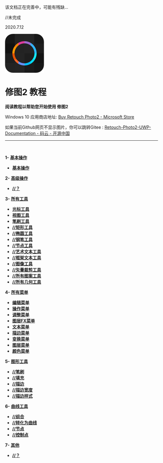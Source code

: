 该文档正在完善中，可能有残缺...

//未完成

2020.7.12


![Image](Assets/logo.png)
# **修图2 教程**
**阅读教程以帮助您开始使用 修图2**
 
 Windows 10 应用商店地址: 
[Buy Retouch Photo2 - Microsoft Store](https://www.microsoft.com/store/productId/9P76ZF661496)   
 
 如果当前Github网页不显示图片，你可以跳转Gitee : 
[Retouch-Photo2-UWP-Documentation - 码云 - 开源中国](https://gitee.com/ysdy44/Retouch-Photo2-UWP-Documentation/blob/master/README-ZH.md)   



---
<br/>

**1-** [**基本操作**](#基本操作)
   - [**基本操作**](zh-CN/BasicAction.md)


**2-** [**高级操作**](#高级操作)
   - [**//？**](#？)


**3-** [**所有工具**](#所有工具)
   - [**光标工具**](zh-CN/AllTools_CursorTool.md)
   - [**视图工具**](zh-CN/AllTools_ViewTool.md)
   - [**笔刷工具**](zh-CN/AllTools_BrushTool.md)
   - [**//矩形工具**](#矩形工具)
   - [**//椭圆工具**](#椭圆工具)
   - [**//钢笔工具**](#钢笔工具)
   - [**//节点工具**](#节点工具)
   - [**//艺术文本工具**](#艺术文本工具)
   - [**//框架文本工具**](#框架文本工具)
   - [**//图像工具**](#图像工具)
   - [**//矢量裁剪工具**](#矢量裁剪工具)
   - [**//所有图案工具**](#所有图案工具)
   - [**//所有几何工具**](#所有几何工具)


**4-** [**所有菜单**](#所有菜单)
   - [**编辑菜单**](zh-CN/AllMenus_EditMenu.md)
   - [**操作菜单**](zh-CN/AllMenus_OperateMenu.md)
   - [**调整菜单**](zh-CN/AllMenus_AdjustmentMenu.md)
   - [**图层FX菜单**](zh-CN/AllMenus_EffectMenu.md)
   - [**文本菜单**](zh-CN/AllMenus_TextMenu.md)
   - [**描边菜单**](zh-CN/AllMenus_StrokeMenu.md)
   - [**变换菜单**](zh-CN/AllMenus_TransformerMenu.md)
   - [**图层菜单**](zh-CN/AllMenus_LayerMenu.md)
   - [**颜色菜单**](zh-CN/AllMenus_ColorMenu.md)


**5-** [**图形工具**](#图形工具)
   - [**//笔刷**](#笔刷)
   - [**//填充**](#填充)
   - [**//描边**](#描边)
   - [**//描边宽度**](#描边宽度)
   - [**//描边样式**](#描边样式)


**6-** [**曲线工具**](#曲线工具)
  - [**//组合**](#组合)
  - [**//转化为曲线**](#转化为曲线)
  - [**//节点**](#节点)
  - [**//控制点**](#控制点)


**7-** [**其他**](#其他)
  - [**//？**](#？)